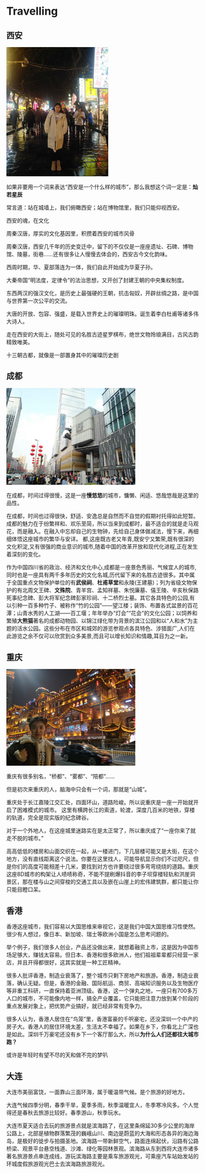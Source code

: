 # Travelling

## 西安

<img src="image/xian.JPG" alt="xian" style="zoom:33%;" /> 

如果非要用一个词来表达“西安是一个什么样的城市”，那么我想这个词一定是：**灿若星辰**

常言道：站在城墙上，我们俯瞰西安；站在博物馆里，我们只能仰视西安。

西安的魂，在文化

周秦汉唐，厚实的文化基因里，积攒着西安的城市风骨

周秦汉唐，西安几千年的历史变迁中，留下的不仅仅是一座座遗址、石碑、博物馆、陵墓，街巷……还有很多让人慢慢去体会的，西安古今文化韵味。

西周时期，华、夏部落连为一体，我们自此开始成为华夏子孙。

大秦帝国“明法度，定律令”的法治思想，又开创了封建王朝的中央集权制度。

东西两汉的强汉文化，是历史上最强硬的王朝，抗击匈奴，开辟丝绸之路，是中国与世界第一次公平的交流。

大唐的开放、包容、强盛，是载入世界史上的璀璨明珠。诞生着李白杜甫等诸多伟大诗人。

走在西安的大街上，随处可见的名胜古迹星罗棋布，绝世文物玲琅满目，古风古韵精致唯美。

十三朝古都，就像是一部置身其中的璀璨历史剧

## 成都

<img src="image/IMG_4922.JPG" alt="IMG_4922" style="zoom:33%;" />

在成都，时间过得很慢，这是一座**慢悠悠**的城市，慵懒、闲适、悠哉悠哉是这里的品性。

在成都，时间也过得很快，舒适、安逸总是自然而不自觉的假期衬托得如此短暂。成都的魅力在于纷繁祥和、欢乐至简，所以当来到成都时，最不适合的就是走马观花，而是融入。在融入中忘却自己的生物钟，先给自己身体做减法，慢下来，再细细体悟这座城市的繁华与安详。
都,这座既古老又年青,既安宁又繁荣,既有很深的文化积淀,又有很强的商业意识的城市,随着中国的改革开放和现代化进程,正在发生着深刻的变化。

作为中国四川省的政治、经济和文化中心,成都是一座景色秀丽、气候宜人的城市,同时也是一座具有两千多年历史的文化名城,历代留下来的名胜古迹很多。其中属于全国重点文物保护单位的有**武侯祠**、**杜甫草堂**和永陵(王建墓)；列为省级文物保护的有北周文王碑、**文殊院**、青羊宫、孟知祥墓、朱悦廉墓、僖王陵、辛亥秋保路死事纪念碑、彭大将军纪念碑彭家珍祠、十二桥烈士墓。其它各具特色的公园,有以引种一百多种竹子、被称作“竹的公园”――望江楼；装饰、布置各式盆景的百花潭；山青水秀的人工湖――百工堰；年年举办“灯会”“花会”的文化公园；以饲养和繁殖**大熊猫**著名的成都动物园、以锦江绿化带为背景的滨江公园和以“人和水”为主题的活水公园。这些分布在市区和城郊的游览参观点各具特色、涉猎面广,人们在此游览之余不仅可以欣赏到众多美景,而且可以增长知识和情趣,耳目为之一新。

## 重庆

<img src="image/IMG_4924.JPG" alt="[IMG_4924]()" style="zoom:33%;" />

重庆有很多别名，“桥都”、“雾都”、“陪都”……

但是初次来重庆的人，脑海中只会有一个词，那就是“山城”。

重庆处于长江嘉陵江交汇处，四面环山，道路险峻。所以说重庆是一座一开始就开启了困难模式的城市。
这里有横跨长江的索道，轮渡，深度几百米的地铁，穿楼的轨道，完全是现实版的纪念碑谷。

对于一个外地人，在这座城里迷路实在是太正常了，所以重庆成了“一座你来了就走不脱的城市。”

高高低低的楼房和山面交织在一起，从一楼进门，下几层楼可能又是大街，在这个地方，没有直线距离这个说法。你要在这里找人，可能导航显示你们不过咫尺，但是你们的高度可能相差十几米，要找到对方也许要绕过很多弯弯绕绕的道路。重庆这座8D城市的构架让人啧啧称奇，不能不提刷爆抖音的李子坝穿楼轻轨和洪崖洞景区，那在楼与山之间穿梭的交通工具以及嵌在山崖上的宏伟建筑群，都只能让你只能目瞪口呆。

## 香港

香港这座城市，我们容易以大国思维来审视它，这是我们中国大国思维习性使然。很少有人想过，像日本、新加坡、瑞士等欧洲小国是怎么思考问题的。

举个例子，我们很多人创业，产品还没做出来，就想着融资上市，这是因为中国市场足够大，赚钱太容易。但日本、香港和很多欧洲人，他们祖祖辈辈都只经营一家店，并且开得都很好，这其实就是一种工匠精神。

很多人批评香港，制造业衰落了，整个城市只剩下房地产和旅游。香港，制造业衰落，确认无疑。但是，香港的金融、国际航运、商贸、高端知识服务以及生物医疗等非重工科研，一直保持着亚洲顶级。香港，这一个弹丸之地，一座只有700多万人口的城市，不可能像内地一样，搞全产业覆盖，它只能把注意力放到某个阶段的重点发展对象上，把优势产业搞好，就已经非常有竞争力。

很多人认为，香港人居住在“鸟笼”里，香港富豪的千呎豪宅，还没深圳一个中产的房子大。香港人的居住环境太差，生活太不幸福了。如果在乡下，你看北上广深也是如此。深圳千万豪宅还没有乡下一个客厅那么大，所以**为什么人们还都往大城市跑？**

或许是年轻时有望不尽的天和做不完的梦叭

## 大连

大连市美丽富饶，一面靠山三面环海，属于暖温带气候。是个旅游的好地方。

大连气候四季分明，春季干旱，夏季多雨，秋季温暖宜人，冬季寒冷风多。个人觉得还是春秋去旅游比较好。春季游山，秋季玩水。

大连市夏天适合去玩的旅游景点就是滨海路了，在这里条绵延30多少公里的海岸公路上，北部是植物群落繁茂的巍峨山川、南边是蔚蓝的大海和形态各异的海边海岛，是极好的徙步与拍摄圣地。滨海路一带新鲜空气，路面连绵起伏，沿路有公路桥梁、观景平台悬空栈道、沙滩、绿化等园林景观。滨海路从东到西将大连市诸多著名旅游景点串连成线，游玩滨海路主要是乘车旅游观光，可乘座汽车站始发站的环城度假旅游观光巴士去滨海路旅游观光。











